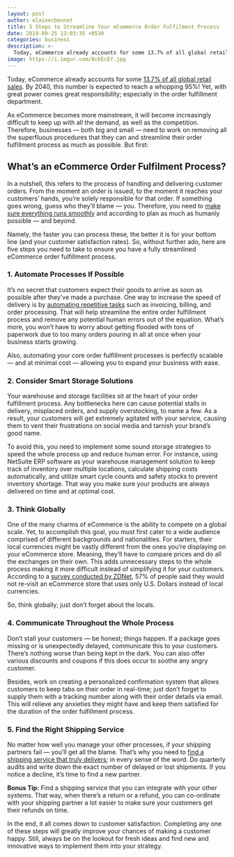 ```yaml
---
layout: post
author: elainecbennet
title: 5 Steps to Streamline Your eCommerce Order Fulfilment Process
date: 2019-09-25 13:03:35 +0530
categories: business
description: >-
  Today, eCommerce already accounts for some 13.7% of all global retail sales. By 2040, this number is expected to reach a whopping 95%! Yet, with great power comes great responsibility; especially in the order fulfillment department.
image: https://i.imgur.com/8ckEcEY.jpg
---
```


Today, eCommerce already accounts for some [13.7% of all global retail sales](https://99firms.com/blog/ecommerce-statistics/#targetText=Ecommerce%20growth%20statistics%20show%20a,reach%20%244.88%20trillion%20in%202021). By 2040, this number is expected to reach a whopping 95%! Yet, with great power comes great responsibility; especially in the order fulfillment department.

As eCommerce becomes more mainstream, it will become increasingly difficult to keep up with all the demand, as well as the competition. Therefore, businesses — both big and small — need to work on removing all the superfluous procedures that they can and streamline their order fulfillment process as much as possible. But first:

## What’s an eCommerce Order Fulfilment Process?

In a nutshell, this refers to the process of handling and delivering customer orders. From the moment an order is issued, to the moment it reaches your customers’ hands, you’re solely responsible for that order. If something goes wrong, guess who they’ll blame — you. Therefore, you need to [make sure everything runs smoothly](https://www.entrepreneur.com/article/248142) and according to plan as much as humanly possible — and beyond.

Namely, the faster you can process these, the better it is for your bottom line (and your customer satisfaction rates). So, without further ado, here are five steps you need to take to ensure you have a fully streamlined eCommerce order fulfillment process.

### 1. Automate Processes If Possible

It’s no secret that customers expect their goods to arrive as soon as possible after they’ve made a purchase. One way to increase the speed of delivery is by [automating repetitive tasks](https://smallbiztrends.com/2018/01/automate-your-small-business-for-free.html) such as invoicing, billing, and order processing. That will help streamline the entire order fulfillment process and remove any potential human errors out of the equation. What’s more, you won’t have to worry about getting flooded with tons of paperwork due to too many orders pouring in all at once when your business starts growing.

Also, automating your core order fulfillment processes is perfectly scalable — and at minimal cost — allowing you to expand your business with ease.

### 2. Consider Smart Storage Solutions

Your warehouse and storage facilities sit at the heart of your order fulfillment process. Any bottlenecks here can cause potential stalls in delivery, misplaced orders, and supply overstocking, to name a few. As a result, your customers will get extremely agitated with your service, causing them to vent their frustrations on social media and tarnish your brand’s good name.

To avoid this, you need to implement some sound storage strategies to speed the whole process up and reduce human error. For instance, using NetSuite ERP software as your warehouse management solution to keep track of inventory over multiple locations, calculate shipping costs automatically, and utilize smart cycle counts and safety stocks to prevent inventory shortage. That way you make sure your products are always delivered on time and at optimal cost.

### 3. Think Globally

One of the many charms of eCommerce is the ability to compete on a global scale. Yet, to accomplish this goal, you must first cater to a wide audience comprised of different backgrounds and nationalities. For starters, their local currencies might be vastly different from the ones you’re displaying on your eCommerce store. Meaning, they’ll have to compare prices and do all the exchanges on their own. This adds unnecessary steps to the whole process making it more difficult instead of simplifying it for your customers. According to a [survey conducted by ZDNet](https://www.zdnet.com/article/online-shopping-unease-with-foreign-currencies/), 57% of people said they would not re-visit an eCommerce store that uses only U.S. Dollars instead of local currencies.

So, think globally; just don’t forget about the locals.

### 4. Communicate Throughout the Whole Process

Don’t stall your customers — be honest; things happen. If a package goes missing or is unexpectedly delayed, communicate this to your customers. There’s nothing worse than being kept in the dark. You can also offer various discounts and coupons if this does occur to soothe any angry customer.

Besides, work on creating a personalized confirmation system that allows customers to keep tabs on their order in real-time; just don’t forget to supply them with a tracking number along with their order details via email. This will relieve any anxieties they might have and keep them satisfied for the duration of the order fulfillment process.

### 5. Find the Right Shipping Service

No matter how well you manage your other processes, if your shipping partners fail — you’ll get all the blame. That’s why you need to [find a shipping service that truly delivers](http://www.diligentagency.com/find-perfect-shipping-company-online-shop/); in every sense of the word. Do quarterly audits and write down the exact number of delayed or lost shipments. If you notice a decline, it’s time to find a new partner.

**Bonus Tip:** Find a shipping service that you can integrate with your other systems. That way, when there’s a return or a refund, you can co-ordinate with your shipping partner a lot easier to make sure your customers get their refunds on time.

In the end, it all comes down to customer satisfaction. Completing any one of these steps will greatly improve your chances of making a customer happy. Still, always be on the lookout for fresh ideas and find new and innovative ways to implement them into your strategy.
